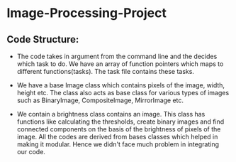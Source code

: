 # Image-Processing-Project

## Code Structure:

* The code takes in argument from the command line and the decides which task to do. We have an array of function pointers which maps to different functions(tasks). The task file contains these tasks.

* We have a base Image class which contains pixels of the image, width, height etc. The class also acts as base class for various types of images such as BinaryImage, CompositeImage, MirrorImage etc.

* We contain a brightness class contains an image. This class has functions like calculating the thresholds, create binary images and find connected components on the basis of the brightness of pixels of the image. All the codes are derived from bases classes which helped in making it modular. Hence we didn't face much problem in integrating our code. 



